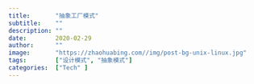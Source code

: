 ```yaml
---
title:       "抽象工厂模式"
subtitle:    ""
description: ""
date:        2020-02-29
author:      ""
image:       "https://zhaohuabing.com//img/post-bg-unix-linux.jpg"
tags:        ["设计模式", "抽象模式"]
categories:  ["Tech" ]
---
```



